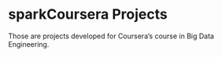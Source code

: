 # sparkCoursera Projects
Those are projects developed for Coursera’s course in Big Data Engineering.
